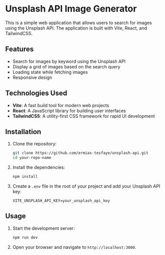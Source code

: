 # Unsplash API Image Generator

This is a simple web application that allows users to search for images using the Unsplash API. The application is built with Vite, React, and TailwindCSS.

## Features

- Search for images by keyword using the Unsplash API
- Display a grid of images based on the search query
- Loading state while fetching images
- Responsive design

## Technologies Used

- **Vite**: A fast build tool for modern web projects
- **React**: A JavaScript library for building user interfaces
- **TailwindCSS**: A utility-first CSS framework for rapid UI development

## Installation

1. Clone the repository:

    ```bash
    git clone https://github.com/ermias-tesfaye/unsplash-api.git
    cd your-repo-name
    ```

2. Install the dependencies:

    ```bash
    npm install
    ```

3. Create a `.env` file in the root of your project and add your Unsplash API key:

    ```plaintext
    VITE_UNSPLASH_API_KEY=your_unsplash_api_key
    ```

## Usage

1. Start the development server:

    ```bash
    npm run dev
    ```

2. Open your browser and navigate to `http://localhost:3000`.

